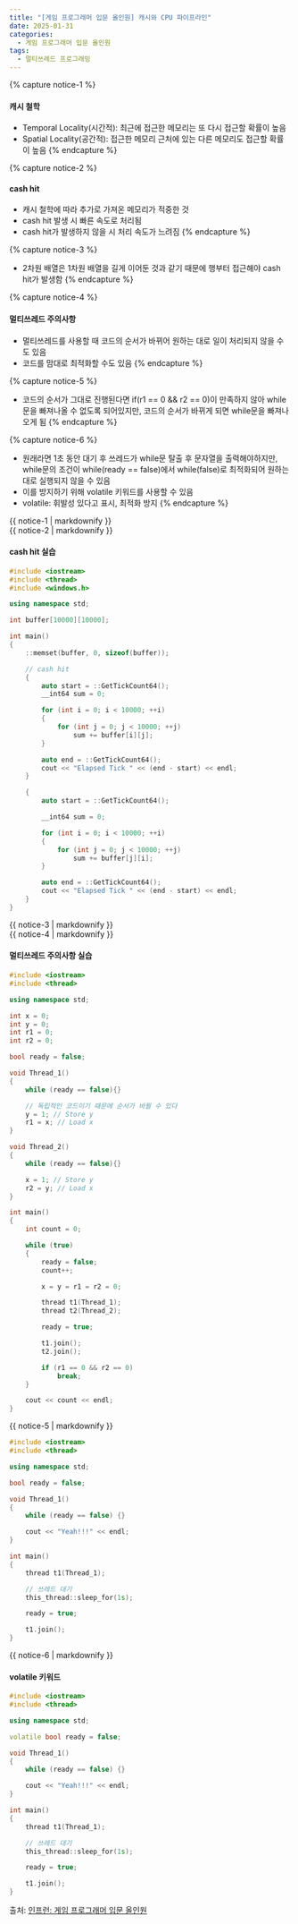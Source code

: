 ```yaml
---
title: "[게임 프로그래머 입문 올인원] 캐시와 CPU 파이프라인"
date: 2025-01-31
categories:
  - 게임 프로그래머 입문 올인원
tags:
  - 멀티쓰레드 프로그래밍
---
```




{% capture notice-1 %}
#### 캐시 철학

* Temporal Locality(시간적): 최근에 접근한 메모리는 또 다시 접근할 확률이 높음
* Spatial Locality(공간적): 접근한 메모리 근처에 있는 다른 메모리도 접근할 확률이 높음
{% endcapture %}

{% capture notice-2 %}
#### cash hit

* 캐시 철학에 따라 추가로 가져온 메모리가 적중한 것
* cash hit 발생 시 빠른 속도로 처리됨
* cash hit가 발생하지 않을 시 처리 속도가 느려짐
{% endcapture %}

{% capture notice-3 %}
* 2차원 배열은 1차원 배열을 길게 이어둔 것과 같기 때문에 행부터 접근해야 cash hit가 발생함
{% endcapture %}

{% capture notice-4 %}
#### 멀티쓰레드 주의사항

* 멀티쓰레드를 사용할 때 코드의 순서가 바뀌어 원하는 대로 일이 처리되지 않을 수도 있음
* 코드를 맘대로 최적화할 수도 있음
{% endcapture %}

{% capture notice-5 %}
* 코드의 순서가 그대로 진행된다면 if(r1 == 0 && r2 == 0)이 만족하지 않아 while문을 빠져나올 수 없도록 되어있지만, 코드의 순서가 바뀌게 되면 while문을 빠져나오게 됨
{% endcapture %}

{% capture notice-6 %}
* 원래라면 1초 동안 대기 후 쓰레드가 while문 탈출 후 문자열을 출력해야하지만, while문의 조건이 while(ready == false)에서 while(false)로 최적화되어 원하는대로 실행되지 않을 수 있음
* 이를 방지하기 위해 volatile 키워드를 사용할 수 있음
* volatile: 휘발성 있다고 표시, 최적화 방지
{% endcapture %}

<div class="notice">
  {{ notice-1 | markdownify }}
</div>

<div class="notice">
  {{ notice-2 | markdownify }}
</div>

#### cash hit 실습

```cpp
#include <iostream>
#include <thread>
#include <windows.h>

using namespace std;

int buffer[10000][10000];

int main()
{
	::memset(buffer, 0, sizeof(buffer));

	// cash hit
	{
		auto start = ::GetTickCount64();
		__int64 sum = 0;

		for (int i = 0; i < 10000; ++i)
		{
			for (int j = 0; j < 10000; ++j)
				sum += buffer[i][j];
		}

		auto end = ::GetTickCount64();
		cout << "Elapsed Tick " << (end - start) << endl;
	}

	{
		auto start = ::GetTickCount64();

		__int64 sum = 0;

		for (int i = 0; i < 10000; ++i)
		{
			for (int j = 0; j < 10000; ++j)
				sum += buffer[j][i];
		}

		auto end = ::GetTickCount64();
		cout << "Elapsed Tick " << (end - start) << endl;
	}
}
```

<div class="notice">
  {{ notice-3 | markdownify }}
</div>

<div class="notice">
  {{ notice-4 | markdownify }}
</div>

#### 멀티쓰레드 주의사항 실습

```cpp
#include <iostream>
#include <thread>

using namespace std;

int x = 0;
int y = 0;
int r1 = 0;
int r2 = 0;

bool ready = false;

void Thread_1()
{
	while (ready == false){}

	// 독립적인 코드이기 때문에 순서가 바뀔 수 있다
	y = 1; // Store y
	r1 = x; // Load x
}

void Thread_2()
{
	while (ready == false){}

	x = 1; // Store y
	r2 = y; // Load x
}

int main()
{
	int count = 0;

	while (true)
	{
		ready = false;
		count++;

		x = y = r1 = r2 = 0;

		thread t1(Thread_1);
		thread t2(Thread_2);

		ready = true;

		t1.join();
		t2.join();

		if (r1 == 0 && r2 == 0)
			break;
	}

	cout << count << endl;
}
```


<div class="notice">
  {{ notice-5 | markdownify }}
</div>

```cpp
#include <iostream>
#include <thread>

using namespace std;

bool ready = false;

void Thread_1()
{
	while (ready == false) {}

	cout << "Yeah!!!" << endl;
}

int main()
{
	thread t1(Thread_1);

	// 쓰레드 대기
	this_thread::sleep_for(1s);

	ready = true;

	t1.join();
}
```

<div class="notice">
  {{ notice-6 | markdownify }}
</div>

#### volatile 키워드

```cpp
#include <iostream>
#include <thread>

using namespace std;

volatile bool ready = false;

void Thread_1()
{
	while (ready == false) {}

	cout << "Yeah!!!" << endl;
}

int main()
{
	thread t1(Thread_1);

	// 쓰레드 대기
	this_thread::sleep_for(1s);

	ready = true;

	t1.join();
}
```

출처: [인프런: 게임 프로그래머 입문 올인원][source]

[source]: https://www.inflearn.com/course/%EA%B2%8C%EC%9E%84-%ED%94%84%EB%A1%9C%EA%B7%B8%EB%9E%98%EB%A8%B8-%EC%9E%85%EB%AC%B8-%EC%98%AC%EC%9D%B8%EC%9B%90-rookiss/dashboard
